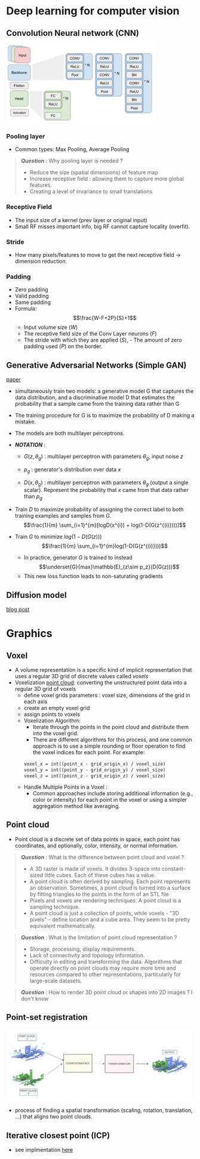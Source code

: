 # Deep learning for computer vision

## Convolution Neural network (CNN)

<img src="../img/cnn.png" width="400">

### Pooling layer
- Common types: Max Pooling, Average Pooling
> **_Question_** : Why pooling layer is needed ? 
> - Reduce the size (spatial dimensions) of feature map
> - Increase receptive field : allowing them to capture more global features. 
> - Creating a level of invariance to small translations
### Receptive Field
- The input size of a kernel (prev layer or original input)
- Small RF misses important info, big RF cannot capture locality (overfit).
### Stride
- How many pixels/features to move to get the next receptive field $\rightarrow$ dimension reduction.
### Padding
- Zero padding
- Valid padding
- Same padding 
- Formula:  $$\frac{W-F+2P}{S}+1$$
    - Input volume size ($W$)
    - The receptive field size of the Conv Layer neurons ($F$)
    - The stride with which they are applied ($S$), - The amount of zero padding used ($P$) on the border. 

## Generative Adversarial Networks (Simple GAN)
[paper](https://arxiv.org/abs/1406.2661)
- simultaneously train two models: a generative model G that captures the data distribution, and a discriminative model D that estimates the probability that a sample came from the training data rather than G
- The training procedure for G is to maximize the probability of D making a mistake. 
- The models are both multilayer perceptrons.
-  **_NOTATION_** : 
    - $G(z, \theta_g)$ : multilayer perceptron with parameters $\theta_g$, input noise $z$

    - $p_g$ : generator's distribution over data $x$


    - $D(x, \theta_g)$ : multilayer perceptron with parameters $\theta_g$ (output a single scalar). Represent the probability that $x$ came from that data rather than $p_g$

- Train $D$ to maximize probability of assigning the correct label to both training examples and samples from $G$.
    $$\frac{1}{m} \sum_{i=1}^{m}[logD(x^{i}) + log(1-D(G(z^{(i)})))]$$
- Train $G$ to minimize $log(1-D(G(z)))$
    $$\frac{1}{m} \sum_{i=1}^{m}log(1-D(G(z^{(i)})))$$
    - In practice, generator $G$ is trained to instead
        $$\underset{G}{max}\mathbb(E)_{z\sim p_z}(D(G(z)))$$
    - This new loss function leads to non-saturating gradients


## Diffusion model
[blog post](https://lilianweng.github.io/posts/2021-07-11-diffusion-models/)

# Graphics
## Voxel
- A volume representation is a specific kind of implicit representation that uses a regular
3D grid of discrete values called _voxels_
- Voxelization [point cloud](#point-cloud): converting the unstructured point data into a regular 3D grid of voxels
    - define voxel grids parameters : voxel size, dimensions of the grid in each axis
    - create an empty voxel grid
    - assign points to voxels
    - Voxelization Algorithm: 
        - Iterate through the points in the point cloud and distribute them into the voxel grid. 
        - There are different algorithms for this process, and one common approach is to use a simple rounding or floor operation to find the voxel indices for each point. For example:
        ```
        voxel_x = int((point_x - grid_origin_x) / voxel_size)
        voxel_y = int((point_y - grid_origin_y) / voxel_size)
        voxel_z = int((point_z - grid_origin_z) / voxel_size)
        ```
    - Handle Multiple Points in a Voxel : 
        - Common approaches include storing additional information (e.g., color or intensity) for each point in the voxel or using a simpler aggregation method like averaging. 

## Point cloud
- Point cloud is a discrete set of data points in space, each point has coordinates, and optionally, color, intensity, or normal information. 
> _**Question**_ : What is the difference between point cloud and voxel ? 
> - A 3D raster is made of voxels. It divides 3-space into constant-sized little cubes. Each of these cubes has a value.
> - A point cloud is often derived by sampling. Each point represents an observation. Sometimes, a point cloud is turned into a surface by fitting triangles to the points in the form of an STL file
> - Pixels and voxels are rendering techniques. A point cloud is a sampling technique.
> - A point cloud is just a collection of points, while voxels - "3D pixels" - define location and a cube area. They seem to be pretty equivalent mathematically.

> _**Question**_ : What is the limitation of point cloud representation ?
> - Storage, processing, display requirements.
> - Lack of connectivity and topology information.
> - Difficulty in editing and transforming the data. Algorithms that operate directly on point clouds may require more time and resources compared to other representations, particularly for large-scale datasets.

> _**Question**_ : How to render 3D point cloud or shapes into 2D images ? 
> I don't know

## Point-set registration

<img src="../img/point_reg.png" width="500">

- process of finding a spatial transformation (scaling, rotation, translation, ...) that aligns two point clouds. 

## Iterative closest point (ICP)
- see implmentation [here](./icp/)
